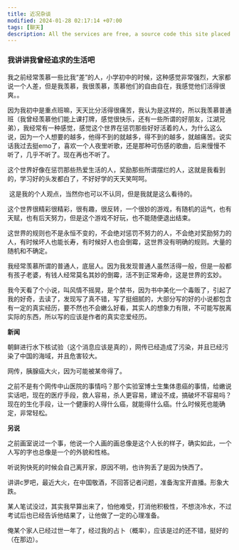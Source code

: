 ```yaml
---
title: 近况杂谈
modified: 2024-01-28 02:17:14 +07:00
tags: [聊天]
description: All the services are free, a source code this site placed on github repository and intergration with netlify service, another service that you can use is github page for hosting your own static site.
---
```


### 我讲讲我曾经追求的生活吧

​	我之前经常羡慕一些比我“差”的人，小学初中的时候，这种感觉非常强烈，大家都说一个人差，但是我羡慕，我很羡慕，羡慕他们的自由自在，我感觉他们活得很爽。。

​	因为我初中是重点班嘛，天天比分活得很痛苦，我认为是这样的，所以我羡慕普通班（我曾经羡慕他们能上课打牌，感觉很快乐，还有一些所谓的好朋友，江湖兄弟），我经常有一种感觉，感觉这个世界在惩罚那些好好活着的人，为什么这么说，因为一个人想要的越多，他得不到的就越多，得不到的越多，就越痛苦。说实话我过去挺emo了，喜欢一个人夜里听歌，还是那种可伤感的歌曲，后来慢慢不听了，几乎不听了。现在再也不听了。

​	这个世界好像在惩罚那些热爱生活的人，奖励那些所谓摆烂的人，这就是我看到的，学习好的头发都白了，不好好学的天天笑呵呵。

​	这是我的个人观点，当然你也可以不认同，但是我就是这么看待的。

​	这个世界很精彩很精彩，很有趣，很反转，一个很妙的游戏，有随机的运气，也有天赋，也有后天努力，但是这个游戏不好玩，也不能随便退出结束。

​	这世界的规则也不是永恒不变的，不会绝对惩罚不努力的人，不会绝对奖励努力的人，有时候坏人也能长寿，有时候好人也会倒霉，这世界没有明确的规则。大量的随机和不确定。

​	我经常羡慕所谓的普通人，底层人。因为我发现普通人虽然活得一般，但是一般都有孩子老婆，有钱人经常莫名其妙的倒霉，活不到正常寿命，这是世界的玄妙。

​	我今天看了个小说，叫风情不摇晃，是个禁书，因为书中美化一个毒贩了，引起了我的好奇，去读了，发现写了真不错，写了挺细腻的，大部分写的好的小说都包含有一定的真实经历，要不然也不会嫩么好看，其实人的想象力有限，不可能写脱离实际的东西，所以写的应该是作者的真实恋爱经历。

**新闻**

朝鲜进行水下核试验（这个消息应该是真的），网传已经造成了污染，并且已经污染了中国的海域，并且危害较大。

网传，胰腺癌大火，因为可能被某帝得了。

之前不是有个网传中山医院的事情吗？那个实验室博士生集体患癌的事情，给嫩说实话吧，现在的医疗手段，救人容易，杀人更容易，建设不成，搞破坏不容易吗？现在的生化手段，让一个健康的人得什么癌，就能得什么癌。什么时候死也能确定，非常轻松。

**另说**

之前画室说过一个事，他说一个人画的画总像是这个人长的样子，确实如此，一个人写的字也总像是一个的外貌和性格。

听说狗快死的时候会自己离开家，原因不明，也许狗丢了是因为快西了。

讲讲c罗吧，最近大火，在中国敬酒，不回答记者问题，准备淘宝开直播。形象大跌。

某人笔试没过，其实我早算出来了，怕他难受，打消他积极性，不想浇冷水，不过考试后也已经告诉他结果了，让他做了一定的心理准备。

俺某个家人已经过世一年了，经过我的占卜（概率），应该是过的还不错，挺好的（在那边）。





